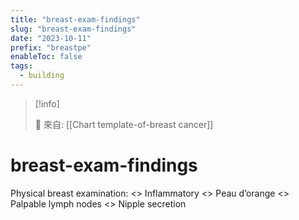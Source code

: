 ```yaml
---
title: "breast-exam-findings"
slug: "breast-exam-findings"
date: "2023-10-11"
prefix: "breastpe"
enableToc: false
tags:
  - building
---
```


> [!info]
>
> 🌱 來自: [[Chart template-of-breast cancer]]

# breast-exam-findings

Physical breast examination: <> Inflammatory <> Peau d’orange <> Palpable lymph nodes <> Nipple secretion

